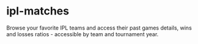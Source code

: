# ipl-matches

Browse your favorite IPL teams and access their past games details, wins and losses ratios - accessible by team and tournament year.

